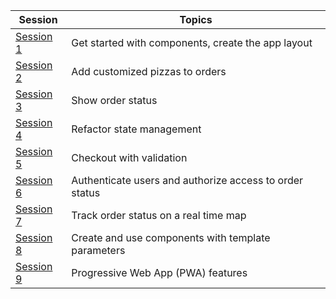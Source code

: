 | Session | Topics |
| ----- | ---- |
| [Session 1](/docs/01-components-and-layout.md) | Get started with components, create the app layout |
| [Session 2](/docs/02-customize-a-pizza.md) | Add customized pizzas to orders  |
| [Session 3](/docs/03-show-order-status.md) | Show order status |
| [Session 4](/docs/04-refactor-state-management.md) | Refactor state management |
| [Session 5](/docs/05-checkout-with-validation.md) | Checkout with validation |
| [Session 6](/docs/06-authentication-and-authorization.md) | Authenticate users and authorize access to order status |
| [Session 7](/docs/07-javascript-interop.md) | Track order status on a real time map |
| [Session 8](/docs/08-templated-components.md) | Create and use components with template parameters |
| [Session 9](/docs/09-progressive-web-app.md) | Progressive Web App (PWA) features |

